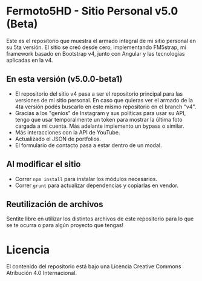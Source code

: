 # Fermoto5HD - Sitio Personal v5.0 (Beta)
Este es el repositorio que muestra el armado integral de mi sitio personal en su 5ta versión. 
El sitio se creó desde cero, implementando FM5strap, mi framework basado en Bootstrap v4, junto con Angular y las tecnologías aplicadas en la v4. 

## En esta versión (v5.0.0-beta1)
* El repositorio del sitio v4 pasa a ser el repositorio principal para las versiones de mi sitio personal. En caso que quieras ver el armado de la 4ta versión podés buscarlo en este mismo repositorio en el branch "v4". 
* Gracias a los "genios" de Instagram y sus políticas para usar su API, tengo que usar temporalmente un token para mostrar la última foto cargada a mi cuenta. Más adelante implemento un bypass o similar. 
* Más interacciones con la API de YouTube. 
* Actualizado el JSON de portfolios. 
* El formulario de contacto pasa a estar dentro de un modal. 

## Al modificar el sitio 
* Correr `npm install` para instalar los módulos necesarios. 
* Correr `grunt` para actualizar dependencias y copiarlas en vendor. 

## Reutilización de archivos 
Sentite libre en utilizar los distintos archivos de este repositorio para lo que se te ocurra o para algún proyecto que tengas! 

# Licencia 
El contenido del repositorio está bajo una Licencia Creative Commons Atribución 4.0 Internacional.